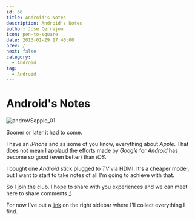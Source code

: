 ```yaml
---
id: 66
title: Android's Notes
description: Android's Notes
author: Jose Cerrejon
icon: pen-to-square
date: 2013-01-29 17:40:00
prev: /
next: false
category:
  - Android
tag:
  - Android
---
```


# Android's Notes

![androVSapple_01](/images/androVSapple_01.jpg)

Sooner or later it had to come.

I have an *iPhone* and as some of you know, everything about *Apple*. That does not mean I applaud the efforts made by *Google* for *Android* has become so good (even better) than *iOS*.

I bought one *Android* stick plugged to *TV* via HDMI. It's a cheaper model, but I want to start to take notes of all I'm going to achieve with that.

So I join the club. I hope to share with you experiences and we can meet here to share comments ;)

For now I've put a [link](http://goo.gl/R63lK) on the right sidebar where I'll collect everything I find.